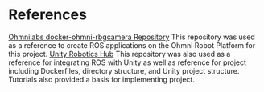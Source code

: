 # References
[Ohmnilabs docker-ohmni-rbgcamera Repository](https://gitlab.com/ohmni-sdk/docker-ohmni-rgbcamera/)
This repository was used as a reference to create ROS applications on the Ohmni Robot Platform for this project.
[Unity Robotics Hub](https://github.com/Unity-Technologies/Unity-Robotics-Hub)
This repository was also used as a reference for integrating ROS with Unity as well as reference for project including Dockerfiles, directory structure, and Unity project structure. Tutorials also provided a basis for implementing project.